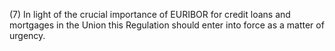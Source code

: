(7) In light of the crucial importance of EURIBOR for credit loans and mortgages in the Union this Regulation should enter into force as a matter of urgency.